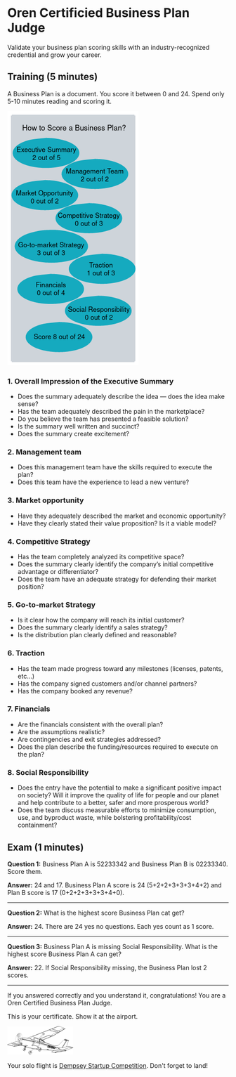 # Oren Certificied Business Plan Judge

Validate your business plan scoring skills with an industry-recognized credential and grow your career.

## Training (5 minutes)

A Business Plan is a document. You score it between 0 and 24. Spend only 5-10 minutes reading and scoring it.

![score](how-to-score-a-business-plan.png)

### 1. Overall Impression of the Executive Summary
* Does the summary adequately describe the idea — does the idea make sense?
* Has the team adequately described the pain in the marketplace?
* Do you believe the team has presented a feasible solution?
* Is the summary well written and succinct?
* Does the summary create excitement?

### 2. Management team
* Does this management team have the skills required to execute the plan?
* Does this team have the experience to lead a new venture?

### 3. Market opportunity
* Have they adequately described the market and economic opportunity?
* Have they clearly stated their value proposition? Is it a viable model?

### 4. Competitive Strategy
* Has the team completely analyzed its competitive space?
* Does the summary clearly identify the company’s initial competitive advantage or differentiator?
* Does the team have an adequate strategy for defending their market position?

### 5. Go-to-market Strategy
* Is it clear how the company will reach its initial customer?
* Does the summary clearly identify a sales strategy?
* Is the distribution plan clearly defined and reasonable?

### 6. Traction
* Has the team made progress toward any milestones (licenses, patents, etc…)
* Has the company signed customers and/or channel partners?
* Has the company booked any revenue?

### 7. Financials
* Are the financials consistent with the overall plan?
* Are the assumptions realistic?
* Are contingencies and exit strategies addressed?
* Does the plan describe the funding/resources required to execute on the plan?

### 8. Social Responsibility
* Does the entry have the potential to make a significant positive impact on society? Will it improve the quality of life for people and our planet and help contribute to a better, safer and more prosperous world?
* Does the team discuss measurable efforts to minimize consumption, use, and byproduct waste, while bolstering profitability/cost containment?

## Exam (1 minutes)

**Question 1:** Business Plan A is 52233342 and Business Plan B is 02233340. Score them.

**Answer:** 24 and 17. Business Plan A score is 24 (5+2+2+3+3+3+4+2) and Plan B score is 17 (0+2+2+3+3+3+4+0).

---

**Question 2:** What is the highest score Business Plan cat get?

**Answer:** 24. There are 24 yes no questions. Each yes count as 1 score.

---

**Question 3:** Business Plan A is missing Social Responsibility. What is the highest score Business Plan A can get?

**Answer:** 22. If Social Responsibility missing, the Business Plan lost 2 scores.

---

If you answered correctly and you understand it, congratulations! You are a Oren Certified Business Plan Judge.

This is your certificate. Show it at the airport.

![score](business-plan-judge-certificate.png)

Your solo flight is [Dempsey Startup Competition](https://foster.uw.edu/centers/buerk-ctr-entrepreneurship/entrepreneurship-competitions/dempsey-startup-competition/). Don't forget to land!
